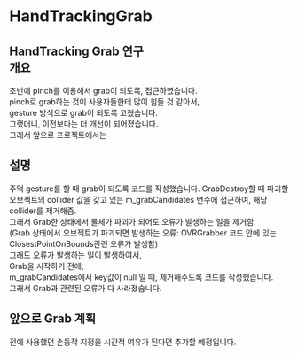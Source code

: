 # HandTrackingGrab
HandTracking  Grab 연구      
개요
--------------------------------------------------------------------------------
초반에 pinch를 이용해서 grab이 되도록, 접근하였습니다.       
pinch로 grab하는 것이 사용자들한테 많이 힘들 것 같아서,  
gesture 방식으로 grab이 되도록 고쳤습니다.        
그랬더니, 이전보다는 더 개선이 되어졌습니다.             
그래서 앞으로 프로젝트에서는          

설명
---------------------------------------------------------------------------------
주먹 gesture를 할 때 grab이 되도록 코드를 작성했습니다.
GrabDestroy할 때 파괴할 오브젝트의 collider 값을 갖고 있는 m_grabCandidates 변수에 
접근하여, 해당 collider를 제거해줌.       
그래서 Grab한 상태에서 물체가 파괴가 되어도 오류가 발생하는 일을 제거함.     
(Grab 상태에서 오브젝트가 파괴되면 발생하는 오류:  OVRGrabber 코드 안에 있는      
ClosestPointOnBounds관련 오류가 발생함)      
그래도 오류가 발생하는 일이 발생하여서,           
Grab을 시작하기 전에,     
m_grabCandidates에서 key값이 null 일 때, 제거해주도록 코드를 작성했습니다.     
그래서 Grab과 관련된 오류가 다 사라졌습니다.          

앞으로 Grab 계획
-----------------------------------------------------------------------------------
전에 사용했던 손동작 지정을 시간적 여유가 된다면 추가할 예정입니다.
